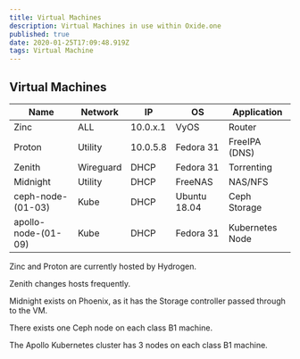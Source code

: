 ```yaml
---
title: Virtual Machines
description: Virtual Machines in use within Oxide.one
published: true
date: 2020-01-25T17:09:48.919Z
tags: Virtual Machine
---
```


Virtual Machines
---

| Name | Network | IP | OS | Application |
| ---- | ------- | -- | -- | ----------- |
| Zinc								|	ALL 			| 10.0.x.1 	| 	VyOS 				| Router |
| Proton							| Utility		| 10.0.5.8 	|	Fedora 31 		|	FreeIPA (DNS) |
| Zenith							| Wireguard	|	DHCP 			|	Fedora 31			| Torrenting |
| Midnight						| Utility		| DHCP 			|	FreeNAS				| NAS/NFS | 
| ceph-node-(01-03) 	|	Kube			|	DHCP 			|	Ubuntu 18.04	| Ceph Storage |
| apollo-node-(01-09)	| Kube			| DHCP			| Fedora 31			| Kubernetes Node |

Zinc and Proton are currently hosted by Hydrogen.

Zenith changes hosts frequently.

Midnight exists on Phoenix, as it has the Storage controller passed through to the VM.

There exists one Ceph node on each class B1 machine.

The Apollo Kubernetes cluster has 3 nodes on each class B1 machine.

 